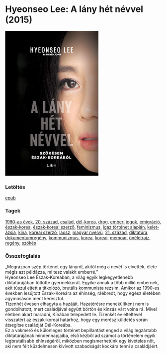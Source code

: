 # <a name="id_988">Hyeonseo Lee: A lány hét névvel (2015)</a>
<img src="https://github.com/BercziSandor/calibre_lib/raw/main/libs/main/Hyeonseo%20Lee/A%20lany%20het%20nevvel%20%28988%29/cover.jpg" alt="cover" width="300"/>

### Letöltés
[epub](https://github.com/BercziSandor/calibre_lib/raw/main/libs/main/Hyeonseo%20Lee/A%20lany%20het%20nevvel%20%28988%29/A%20lany%20het%20nevvel%20-%20Hyeonseo%20Lee.epub)

### Tagek
[1980-as évek](https://github.com/berczisandor/calibre_lib/blob/main/libs/main/_tags/1980-as%20%c3%a9vek.md), [20. század](https://github.com/berczisandor/calibre_lib/blob/main/libs/main/_tags/20.%20sz%c3%a1zad.md), [család](https://github.com/berczisandor/calibre_lib/blob/main/libs/main/_tags/csal%c3%a1d.md), [dél-korea](https://github.com/berczisandor/calibre_lib/blob/main/libs/main/_tags/d%c3%a9l-korea.md), [drog](https://github.com/berczisandor/calibre_lib/blob/main/libs/main/_tags/drog.md), [emberi jogok](https://github.com/berczisandor/calibre_lib/blob/main/libs/main/_tags/emberi%20jogok.md), [emigráció](https://github.com/berczisandor/calibre_lib/blob/main/libs/main/_tags/emigr%c3%a1ci%c3%b3.md), [észak-korea](https://github.com/berczisandor/calibre_lib/blob/main/libs/main/_tags/%c3%89szak-korea.md), [észak-koreai szerző](https://github.com/berczisandor/calibre_lib/blob/main/libs/main/_tags/%c3%a9szak-koreai%20szerz%c5%91.md), [feminizmus](https://github.com/berczisandor/calibre_lib/blob/main/libs/main/_tags/feminizmus.md), [igaz történet alapján](https://github.com/berczisandor/calibre_lib/blob/main/libs/main/_tags/igaz%20t%c3%b6rt%c3%a9net%20alapj%c3%a1n.md), [kelet-ázsia](https://github.com/berczisandor/calibre_lib/blob/main/libs/main/_tags/kelet-%c3%81zsia.md), [kína](https://github.com/berczisandor/calibre_lib/blob/main/libs/main/_tags/k%c3%adna.md), [koreai szerző](https://github.com/berczisandor/calibre_lib/blob/main/libs/main/_tags/koreai%20szerz%c5%91.md), [laosz](https://github.com/berczisandor/calibre_lib/blob/main/libs/main/_tags/laosz.md), [magyar nyelvű](https://github.com/berczisandor/calibre_lib/blob/main/libs/main/_tags/magyar%20nyelv%c5%b1.md), [21. század](https://github.com/berczisandor/calibre_lib/blob/main/libs/main/_tags/21.%20sz%c3%a1zad.md), [diktatúra](https://github.com/berczisandor/calibre_lib/blob/main/libs/main/_tags/diktat%c3%bara.md), [dokumentumregény](https://github.com/berczisandor/calibre_lib/blob/main/libs/main/_tags/dokumentumreg%c3%a9ny.md), [kommunizmus](https://github.com/berczisandor/calibre_lib/blob/main/libs/main/_tags/kommunizmus.md), [korea](https://github.com/berczisandor/calibre_lib/blob/main/libs/main/_tags/korea.md), [koreai](https://github.com/berczisandor/calibre_lib/blob/main/libs/main/_tags/koreai.md), [memoár](https://github.com/berczisandor/calibre_lib/blob/main/libs/main/_tags/memo%c3%a1r.md), [önéletrajz](https://github.com/berczisandor/calibre_lib/blob/main/libs/main/_tags/%c3%b6n%c3%a9letrajz.md), [regény](https://github.com/berczisandor/calibre_lib/blob/main/libs/main/_tags/reg%c3%a9ny.md), [szökés](https://github.com/berczisandor/calibre_lib/blob/main/libs/main/_tags/sz%c3%b6k%c3%a9s.md)

### Összefoglalás
<div>
<p>„Megrázóan ​szép történet egy lányról, akitől még a nevét is elvették, élete mégis azt példázza, mi tesz valakit emberré.”<br>Hyeonseo Lee Észak-Koreában, a világ egyik legkegyetlenebb diktatúrájában töltötte gyermekkorát. Egyike annak a több millió embernek, akit túszul ejtett a titkolózó, brutális kommunista rezsim. Amikor az 1990-es években lesújtott Észak-Koreára az éhínség, ráébredt, hogy egész életében agymosáson ment keresztül. <br>Tizenhét évesen elhagyta a hazáját. Hazatérésre menekültként nem is gondolhatott, mert családjával együtt börtön és kínzás várt volna rá. Mivel életben akart maradni, Kínában telepedett le. Tizenkét év elteltével visszatért az észak-koreai határhoz, hogy egy merész küldetés során átsegítse családját Dél-Koreába. <br>Ez a vakmerő és különleges történet bepillantást enged a világ legzártabb diktatúrájának mindennapjaiba, első kézből ad számot a történelem egyik legbrutálisabb éhínségéről, miközben megismerhetünk egy kivételes nőt, aki nem félt küzdelmesen kivívott szabadságát kockára tenni a családjáért.</p></div>


